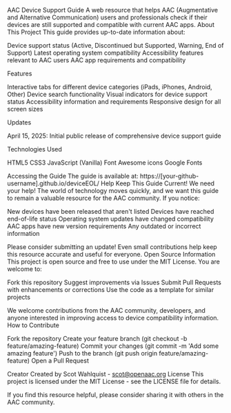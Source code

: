 AAC Device Support Guide
A web resource that helps AAC (Augmentative and Alternative Communication) users and professionals check if their devices are still supported and compatible with current AAC apps.
About This Project
This guide provides up-to-date information about:

Device support status (Active, Discontinued but Supported, Warning, End of Support)
Latest operating system compatibility
Accessibility features relevant to AAC users
AAC app requirements and compatibility

Features

Interactive tabs for different device categories (iPads, iPhones, Android, Other)
Device search functionality
Visual indicators for device support status
Accessibility information and requirements
Responsive design for all screen sizes

Updates

April 15, 2025: Initial public release of comprehensive device support guide

Technologies Used

HTML5
CSS3
JavaScript (Vanilla)
Font Awesome icons
Google Fonts

Accessing the Guide
The guide is available at: https://[your-github-username].github.io/deviceEOL/
Help Keep This Guide Current!
We need your help! The world of technology moves quickly, and we want this guide to remain a valuable resource for the AAC community.
If you notice:

New devices have been released that aren't listed
Devices have reached end-of-life status
Operating system updates have changed compatibility
AAC apps have new version requirements
Any outdated or incorrect information

Please consider submitting an update! Even small contributions help keep this resource accurate and useful for everyone.
Open Source Information
This project is open source and free to use under the MIT License. You are welcome to:

Fork this repository
Suggest improvements via Issues
Submit Pull Requests with enhancements or corrections
Use the code as a template for similar projects

We welcome contributions from the AAC community, developers, and anyone interested in improving access to device compatibility information.
How to Contribute

Fork the repository
Create your feature branch (git checkout -b feature/amazing-feature)
Commit your changes (git commit -m 'Add some amazing feature')
Push to the branch (git push origin feature/amazing-feature)
Open a Pull Request

Creator
Created by Scot Wahlquist - scot@openaac.org
License
This project is licensed under the MIT License - see the LICENSE file for details.

If you find this resource helpful, please consider sharing it with others in the AAC community.
